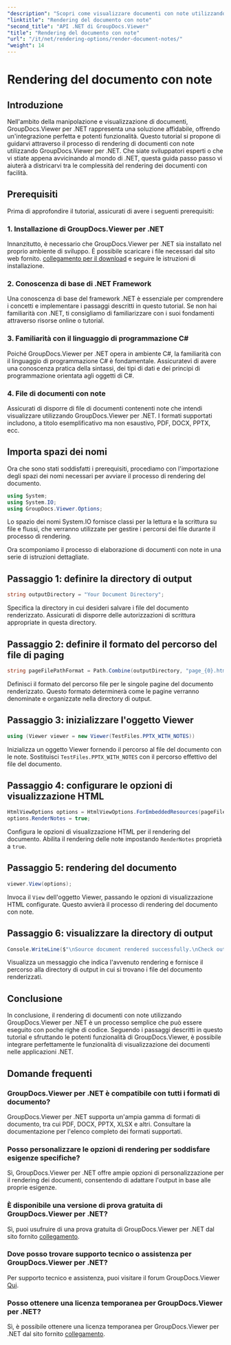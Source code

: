 ```yaml
---
"description": "Scopri come visualizzare documenti con note utilizzando GroupDocs.Viewer per .NET. Tutorial passo passo per una perfetta integrazione nelle tue applicazioni .NET."
"linktitle": "Rendering del documento con note"
"second_title": "API .NET di GroupDocs.Viewer"
"title": "Rendering del documento con note"
"url": "/it/net/rendering-options/render-document-notes/"
"weight": 14
---
```


# Rendering del documento con note

## Introduzione
Nell'ambito della manipolazione e visualizzazione di documenti, GroupDocs.Viewer per .NET rappresenta una soluzione affidabile, offrendo un'integrazione perfetta e potenti funzionalità. Questo tutorial si propone di guidarvi attraverso il processo di rendering di documenti con note utilizzando GroupDocs.Viewer per .NET. Che siate sviluppatori esperti o che vi stiate appena avvicinando al mondo di .NET, questa guida passo passo vi aiuterà a districarvi tra le complessità del rendering dei documenti con facilità.
## Prerequisiti
Prima di approfondire il tutorial, assicurati di avere i seguenti prerequisiti:
### 1. Installazione di GroupDocs.Viewer per .NET
Innanzitutto, è necessario che GroupDocs.Viewer per .NET sia installato nel proprio ambiente di sviluppo. È possibile scaricare i file necessari dal sito web fornito. [collegamento per il download](https://releases.groupdocs.com/viewer/net/) e seguire le istruzioni di installazione.
### 2. Conoscenza di base di .NET Framework
Una conoscenza di base del framework .NET è essenziale per comprendere i concetti e implementare i passaggi descritti in questo tutorial. Se non hai familiarità con .NET, ti consigliamo di familiarizzare con i suoi fondamenti attraverso risorse online o tutorial.
### 3. Familiarità con il linguaggio di programmazione C#
Poiché GroupDocs.Viewer per .NET opera in ambiente C#, la familiarità con il linguaggio di programmazione C# è fondamentale. Assicuratevi di avere una conoscenza pratica della sintassi, dei tipi di dati e dei principi di programmazione orientata agli oggetti di C#.
### 4. File di documenti con note
Assicurati di disporre di file di documenti contenenti note che intendi visualizzare utilizzando GroupDocs.Viewer per .NET. I formati supportati includono, a titolo esemplificativo ma non esaustivo, PDF, DOCX, PPTX, ecc.

## Importa spazi dei nomi
Ora che sono stati soddisfatti i prerequisiti, procediamo con l'importazione degli spazi dei nomi necessari per avviare il processo di rendering del documento.

```csharp
using System;
using System.IO;
using GroupDocs.Viewer.Options;
```
Lo spazio dei nomi System.IO fornisce classi per la lettura e la scrittura su file e flussi, che verranno utilizzate per gestire i percorsi dei file durante il processo di rendering.

Ora scomponiamo il processo di elaborazione di documenti con note in una serie di istruzioni dettagliate.
## Passaggio 1: definire la directory di output
```csharp
string outputDirectory = "Your Document Directory";
```
Specifica la directory in cui desideri salvare i file del documento renderizzato. Assicurati di disporre delle autorizzazioni di scrittura appropriate in questa directory.
## Passaggio 2: definire il formato del percorso del file di paging
```csharp
string pageFilePathFormat = Path.Combine(outputDirectory, "page_{0}.html");
```
Definisci il formato del percorso file per le singole pagine del documento renderizzato. Questo formato determinerà come le pagine verranno denominate e organizzate nella directory di output.
## Passaggio 3: inizializzare l'oggetto Viewer
```csharp
using (Viewer viewer = new Viewer(TestFiles.PPTX_WITH_NOTES))
```
Inizializza un oggetto Viewer fornendo il percorso al file del documento con le note. Sostituisci `TestFiles.PPTX_WITH_NOTES` con il percorso effettivo del file del documento.
## Passaggio 4: configurare le opzioni di visualizzazione HTML
```csharp
HtmlViewOptions options = HtmlViewOptions.ForEmbeddedResources(pageFilePathFormat);
options.RenderNotes = true;
```
Configura le opzioni di visualizzazione HTML per il rendering del documento. Abilita il rendering delle note impostando `RenderNotes` proprietà a `true`.
## Passaggio 5: rendering del documento
```csharp
viewer.View(options);
```
Invoca il `View` dell'oggetto Viewer, passando le opzioni di visualizzazione HTML configurate. Questo avvierà il processo di rendering del documento con note.
## Passaggio 6: visualizzare la directory di output
```csharp
Console.WriteLine($"\nSource document rendered successfully.\nCheck output in {outputDirectory}.");
```
Visualizza un messaggio che indica l'avvenuto rendering e fornisce il percorso alla directory di output in cui si trovano i file del documento renderizzati.

## Conclusione
In conclusione, il rendering di documenti con note utilizzando GroupDocs.Viewer per .NET è un processo semplice che può essere eseguito con poche righe di codice. Seguendo i passaggi descritti in questo tutorial e sfruttando le potenti funzionalità di GroupDocs.Viewer, è possibile integrare perfettamente le funzionalità di visualizzazione dei documenti nelle applicazioni .NET.
## Domande frequenti
### GroupDocs.Viewer per .NET è compatibile con tutti i formati di documento?
GroupDocs.Viewer per .NET supporta un'ampia gamma di formati di documento, tra cui PDF, DOCX, PPTX, XLSX e altri. Consultare la documentazione per l'elenco completo dei formati supportati.
### Posso personalizzare le opzioni di rendering per soddisfare esigenze specifiche?
Sì, GroupDocs.Viewer per .NET offre ampie opzioni di personalizzazione per il rendering dei documenti, consentendo di adattare l'output in base alle proprie esigenze.
### È disponibile una versione di prova gratuita di GroupDocs.Viewer per .NET?
Sì, puoi usufruire di una prova gratuita di GroupDocs.Viewer per .NET dal sito fornito [collegamento](https://releases.groupdocs.com/).
### Dove posso trovare supporto tecnico o assistenza per GroupDocs.Viewer per .NET?
Per supporto tecnico e assistenza, puoi visitare il forum GroupDocs.Viewer [Qui](https://forum.groupdocs.com/c/viewer/9).
### Posso ottenere una licenza temporanea per GroupDocs.Viewer per .NET?
Sì, è possibile ottenere una licenza temporanea per GroupDocs.Viewer per .NET dal sito fornito [collegamento](https://purchase.groupdocs.com/temporary-license/).